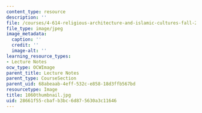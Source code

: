 ```yaml
---
content_type: resource
description: ''
file: /courses/4-614-religious-architecture-and-islamic-cultures-fall-2002/28661f55cbafb3bc6d875630a3c11646_1060thumbnail.jpg
file_type: image/jpeg
image_metadata:
  caption: ''
  credit: ''
  image-alt: ''
learning_resource_types:
- Lecture Notes
ocw_type: OCWImage
parent_title: Lecture Notes
parent_type: CourseSection
parent_uid: 68abeaab-4eff-532c-e858-18d3ffb567bd
resourcetype: Image
title: 1060thumbnail.jpg
uid: 28661f55-cbaf-b3bc-6d87-5630a3c11646
---
```

